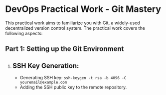 # DevOps Practical Work - Git Mastery
This practical work aims to familiarize you with Git, a widely-used decentralized version control system. The practical work covers the following aspects:
## Part 1: Setting up the Git Environment
1. **SSH Key Generation:**
   ---
   - Generating SSH key: `ssh-keygen -t rsa -b 4096 -C youremail@example.com`
   - Adding the SSH public key to the remote repository.



